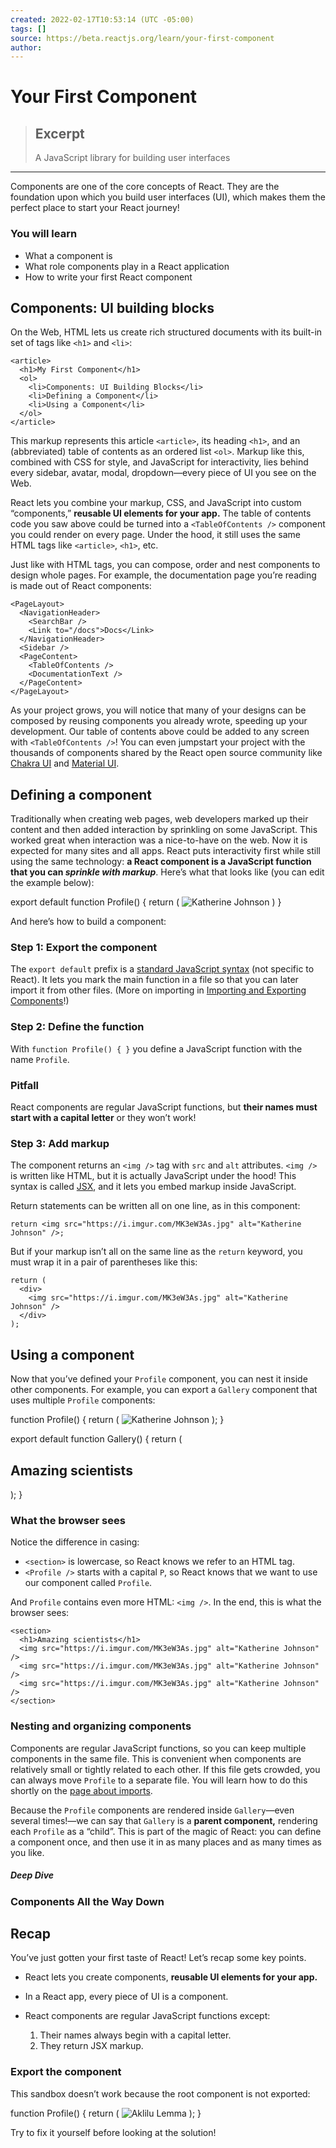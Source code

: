 ```yaml
---
created: 2022-02-17T10:53:14 (UTC -05:00)
tags: []
source: https://beta.reactjs.org/learn/your-first-component
author:
---
```


# Your First Component

> ## Excerpt
>
> A JavaScript library for building user interfaces

---

Components are one of the core concepts of React. They are the foundation upon which you build user interfaces (UI), which makes them the perfect place to start your React journey!

### You will learn

- What a component is
- What role components play in a React application
- How to write your first React component

## Components: UI building blocks

On the Web, HTML lets us create rich structured documents with its built-in set of tags like `<h1>` and `<li>`:

```
<article>
  <h1>My First Component</h1>
  <ol>
    <li>Components: UI Building Blocks</li>
    <li>Defining a Component</li>
    <li>Using a Component</li>
  </ol>
</article>
```

This markup represents this article `<article>`, its heading `<h1>`, and an (abbreviated) table of contents as an ordered list `<ol>`. Markup like this, combined with CSS for style, and JavaScript for interactivity, lies behind every sidebar, avatar, modal, dropdown—every piece of UI you see on the Web.

React lets you combine your markup, CSS, and JavaScript into custom “components,” **reusable UI elements for your app.** The table of contents code you saw above could be turned into a `<TableOfContents />` component you could render on every page. Under the hood, it still uses the same HTML tags like `<article>`, `<h1>`, etc.

Just like with HTML tags, you can compose, order and nest components to design whole pages. For example, the documentation page you’re reading is made out of React components:

```
<PageLayout>
  <NavigationHeader>
    <SearchBar />
    <Link to="/docs">Docs</Link>
  </NavigationHeader>
  <Sidebar />
  <PageContent>
    <TableOfContents />
    <DocumentationText />
  </PageContent>
</PageLayout>
```

As your project grows, you will notice that many of your designs can be composed by reusing components you already wrote, speeding up your development. Our table of contents above could be added to any screen with `<TableOfContents />`! You can even jumpstart your project with the thousands of components shared by the React open source community like [Chakra UI](https://chakra-ui.com/) and [Material UI](https://material-ui.com/).

## Defining a component

Traditionally when creating web pages, web developers marked up their content and then added interaction by sprinkling on some JavaScript. This worked great when interaction was a nice-to-have on the web. Now it is expected for many sites and all apps. React puts interactivity first while still using the same technology: **a React component is a JavaScript function that you can _sprinkle with markup_**. Here’s what that looks like (you can edit the example below):

export default function Profile() {
return (
<img
      src="https://i.imgur.com/MK3eW3Am.jpg"
      alt="Katherine Johnson"
    />
)
}

And here’s how to build a component:

### Step 1: Export the component

The `export default` prefix is a [standard JavaScript syntax](https://developer.mozilla.org/docs/web/javascript/reference/statements/export) (not specific to React). It lets you mark the main function in a file so that you can later import it from other files. (More on importing in [Importing and Exporting Components](https://beta.reactjs.org/learn/importing-and-exporting-components)!)

### Step 2: Define the function

With `function Profile() { }` you define a JavaScript function with the name `Profile`.

### Pitfall

React components are regular JavaScript functions, but **their names must start with a capital letter** or they won’t work!

### Step 3: Add markup

The component returns an `<img />` tag with `src` and `alt` attributes. `<img />` is written like HTML, but it is actually JavaScript under the hood! This syntax is called [JSX](https://beta.reactjs.org/learn/writing-markup-with-jsx), and it lets you embed markup inside JavaScript.

Return statements can be written all on one line, as in this component:

```
return <img src="https://i.imgur.com/MK3eW3As.jpg" alt="Katherine Johnson" />;
```

But if your markup isn’t all on the same line as the `return` keyword, you must wrap it in a pair of parentheses like this:

```
return (
  <div>
    <img src="https://i.imgur.com/MK3eW3As.jpg" alt="Katherine Johnson" />
  </div>
);
```

## Using a component

Now that you’ve defined your `Profile` component, you can nest it inside other components. For example, you can export a `Gallery` component that uses multiple `Profile` components:

function Profile() {
return (
<img
      src="https://i.imgur.com/MK3eW3As.jpg"
      alt="Katherine Johnson"
    />
);
}

export default function Gallery() {
return (
<section>
<h1>Amazing scientists</h1>
<Profile />
<Profile />
<Profile />
</section>
);
}

### What the browser sees

Notice the difference in casing:

- `<section>` is lowercase, so React knows we refer to an HTML tag.
- `<Profile />` starts with a capital `P`, so React knows that we want to use our component called `Profile`.

And `Profile` contains even more HTML: `<img />`. In the end, this is what the browser sees:

```
<section>
  <h1>Amazing scientists</h1>
  <img src="https://i.imgur.com/MK3eW3As.jpg" alt="Katherine Johnson" />
  <img src="https://i.imgur.com/MK3eW3As.jpg" alt="Katherine Johnson" />
  <img src="https://i.imgur.com/MK3eW3As.jpg" alt="Katherine Johnson" />
</section>
```

### Nesting and organizing components

Components are regular JavaScript functions, so you can keep multiple components in the same file. This is convenient when components are relatively small or tightly related to each other. If this file gets crowded, you can always move `Profile` to a separate file. You will learn how to do this shortly on the [page about imports](https://beta.reactjs.org/learn/importing-and-exporting-components).

Because the `Profile` components are rendered inside `Gallery`—even several times!—we can say that `Gallery` is a **parent component,** rendering each `Profile` as a “child”. This is part of the magic of React: you can define a component once, and then use it in as many places and as many times as you like.

##### Deep Dive

### Components All the Way Down

## Recap

You’ve just gotten your first taste of React! Let’s recap some key points.

- React lets you create components, **reusable UI elements for your app.**
- In a React app, every piece of UI is a component.
- React components are regular JavaScript functions except:

  1.  Their names always begin with a capital letter.
  2.  They return JSX markup.

### Export the component

This sandbox doesn’t work because the root component is not exported:

function Profile() {
return (
<img
      src="https://i.imgur.com/lICfvbD.jpg"
      alt="Aklilu Lemma"
    />
);
}

Try to fix it yourself before looking at the solution!
